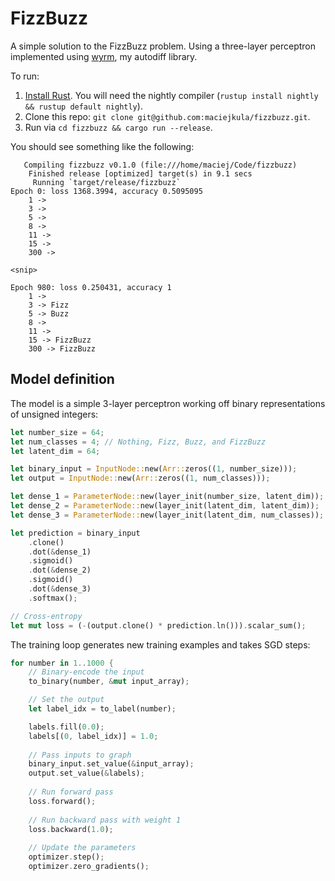 # FizzBuzz

A simple solution to the FizzBuzz problem. Using a three-layer perceptron implemented using [wyrm](https://github.com/maciejkula/wyrm), my autodiff library.

To run:

1. [Install Rust](https://www.rustup.rs/). You will need the nightly compiler (`rustup install nightly && rustup default nightly`).
2. Clone this repo: `git clone git@github.com:maciejkula/fizzbuzz.git`.
3. Run via `cd fizzbuzz && cargo run --release`.

You should see something like the following:
```
   Compiling fizzbuzz v0.1.0 (file:///home/maciej/Code/fizzbuzz)
    Finished release [optimized] target(s) in 9.1 secs
     Running `target/release/fizzbuzz`
Epoch 0: loss 1368.3994, accuracy 0.5095095
    1 -> 
    3 -> 
    5 -> 
    8 -> 
    11 -> 
    15 -> 
    300 -> 

<snip>

Epoch 980: loss 0.250431, accuracy 1
    1 -> 
    3 -> Fizz
    5 -> Buzz
    8 -> 
    11 -> 
    15 -> FizzBuzz
    300 -> FizzBuzz

```

## Model definition
The model is a simple 3-layer perceptron working off binary representations of unsigned integers:
```rust
let number_size = 64;
let num_classes = 4; // Nothing, Fizz, Buzz, and FizzBuzz
let latent_dim = 64;

let binary_input = InputNode::new(Arr::zeros((1, number_size)));
let output = InputNode::new(Arr::zeros((1, num_classes)));

let dense_1 = ParameterNode::new(layer_init(number_size, latent_dim));
let dense_2 = ParameterNode::new(layer_init(latent_dim, latent_dim));
let dense_3 = ParameterNode::new(layer_init(latent_dim, num_classes));

let prediction = binary_input
    .clone()
    .dot(&dense_1)
    .sigmoid()
    .dot(&dense_2)
    .sigmoid()
    .dot(&dense_3)
    .softmax();

// Cross-entropy
let mut loss = (-(output.clone() * prediction.ln())).scalar_sum();
```

The training loop generates new training examples and takes SGD steps:
```rust
for number in 1..1000 {
    // Binary-encode the input
    to_binary(number, &mut input_array);

    // Set the output
    let label_idx = to_label(number);

    labels.fill(0.0);
    labels[(0, label_idx)] = 1.0;
    
    // Pass inputs to graph
    binary_input.set_value(&input_array);
    output.set_value(&labels);
    
    // Run forward pass
    loss.forward();
    
    // Run backward pass with weight 1
    loss.backward(1.0);
    
    // Update the parameters
    optimizer.step();
    optimizer.zero_gradients();
```